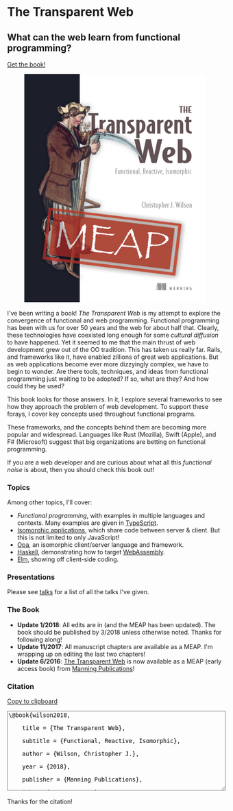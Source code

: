 # The Transparent Web

## What can the web learn from functional programming?

[Get the book!](https://www.manning.com/books/the-transparent-web?a_aid=transparentweb&a_bid=40bf85fd)

<figure>
  <a href="https://www.manning.com/books/the-transparent-web?a_aid=transparentweb&a_bid=40bf85fd">
	<img
		src="/images/Wilson-TWeb-MEAP.png"
		alt="Transparent Web Cover">
  </a>
</figure>

I've been writing a book!
*The Transparent Web* is my attempt to explore the convergence of functional and web programming.
Functional programming has been with us for over 50 years and the web for about half that.
Clearly, these technologies have coexisted long enough for some _cultural diffusion_ to have happened.
Yet it seemed to me that the main thrust of web development grew out of the OO tradition.
This has taken us really far.
Rails, and frameworks like it, have enabled zillions of great web applications.
But as web applications become ever more dizzyingly complex, we have to begin to wonder.
Are there tools, techniques, and ideas from functional programming just waiting to be adopted?
If so, what are they?
And how could they be used?

This book looks for those answers.
In it, I explore several frameworks to see how they approach the problem of web development.
To support these forays, I cover key concepts used throughout functional programs.

These frameworks, and the concepts behind them are becoming more popular and widespread.
Languages like Rust (Mozilla), Swift (Apple), and F# (Microsoft) suggest that big organizations are betting on functional programming.

If you are a web developer and are curious about what all this _functional noise_ is about, then you should check this book out!


### Topics


Among other topics, I'll cover:

 * *Functional programming*, with examples in multiple languages and contexts.
   Many examples are given in [TypeScript](http://www.typescriptlang.org/).
 * [Isomorphic applications](http://isomorphic.net/), which share code between server & client.
   But this is not limited to only JavaScript!
 * [Opa](http://opalang.org/), an isomorphic client/server language and framework.
 * [Haskell](https://www.haskell.org/), demonstrating how to target [WebAssembly](http://webassembly.org/).
 * [Elm](http://elm-lang.org/), showing off client-side coding.


### Presentations


Please see [talks](talks.html) for a list of all the talks I've given.


### The Book

- **Update 1/2018**: All edits are in (and the MEAP has been updated).
  The book should be published by 3/2018 unless otherwise noted.
  Thanks for following along!
- **Update 11/2017**: All manuscript chapters are available as a MEAP.
  I'm wrapping up on editing the last two chapters!
- **Update 6/2016**: [The Transparent Web](https://manning.com/books/the-transparent-web) is now available as a MEAP (early access book) from [Manning Publications](http://manning.com/)!

### Citation

<a class="copy-bibtex" href="">Copy to clipboard</a>

<textarea class="sourceCode bibtex" style="width: 100%; height: 180px">
\@book{wilson2018,&#10;
&nbsp;&nbsp;&nbsp;&nbsp;title = {The Transparent Web},&#10;
&nbsp;&nbsp;&nbsp;&nbsp;subtitle = {Functional, Reactive, Isomorphic},&#10;
&nbsp;&nbsp;&nbsp;&nbsp;author = {Wilson, Christopher J.},&#10;
&nbsp;&nbsp;&nbsp;&nbsp;year = {2018},&#10;
&nbsp;&nbsp;&nbsp;&nbsp;publisher = {Manning Publications},&#10;
&nbsp;&nbsp;&nbsp;&nbsp;isbn = {9781633430013}&#10;
}
</textarea>

<script>
    var code = document.querySelector('textarea.sourceCode.bibtex');
    var copyLink = document.querySelector('a.copy-bibtex');
    copyLink.addEventListener('click', function(evt) {
        evt.preventDefault();
        code.select();
        try {
            var successful = document.execCommand('copy');
            if (successful) {
                copyLink.innerHTML = 'copied';
            } else {
                copyLink.innerHTML = 'could not copy';
            }
        } catch (err) {
            copyLink.innerHTML = 'error, could not copy';
        }
        window.setTimeout(function() {
                copyLink.innerHTML = 'Copy to clipboard';
            },
            1000
        );
    });
</script>

Thanks for the citation!
